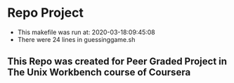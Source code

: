 # Repo Project 

* This makefile was run at: 2020-03-18:09:45:08 
* There were 24 lines in guessinggame.sh 
## This Repo was created for Peer Graded Project in The Unix Workbench course of Coursera 
